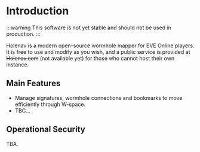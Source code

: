 # Introduction

:::warning
This software is not yet stable and should not be used in production.
:::

Holenav is a modern open-source wormhole mapper for EVE Online players. It is free to use and modify as you wish, and a public service is provided at ~~Holenav.com~~ (not available yet) for those who cannot host their own instance.

## Main Features

- Manage signatures, wormhole connections and bookmarks to move efficiently through W-space.
- TBC...

## Operational Security

TBA.
